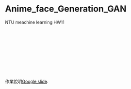 # Anime_face_Generation_GAN
 NTU meachine learning HW11


<object data="https://github.com/TedYeh/Anime_face_Generation_GAN/HW11 Anime face Generation.pdf" type="application/pdf" width="700px" height="700px">
    <embed src="https://github.com/TedYeh/Anime_face_Generation_GAN/HW11 Anime face Generation.pdf">
        <p>作業說明<a href="https://docs.google.com/presentation/d/1c0gQX6Mplr3s5pGq05cAQ0vxoAoQnH96NW2OC7V9Ec4/edit?usp=sharing">Google slide</a>.</p>
    </embed>
</object>
